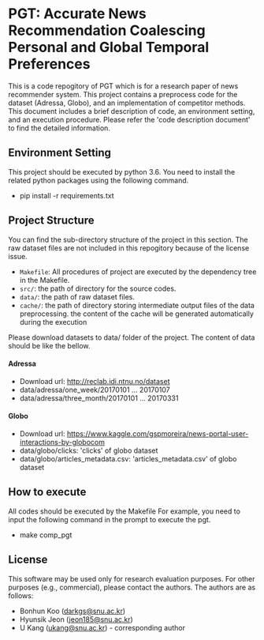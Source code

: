 # PGT: Accurate News Recommendation Coalescing Personal and Global Temporal Preferences
This is a code repogitory of PGT which is for a research paper of news recommender system.
This project contains a preprocess code for the dataset (Adressa, Globo), and an implementation of competitor methods.
This document includes a brief description of code, an environment setting, and an execution procedure.
Please refer the 'code description document' to find the detailed information.

## Environment Setting
This project should be executed by python 3.6.
You need to install the related python packages using the following command.
- pip install -r requirements.txt

## Project Structure
You can find the sub-directory structure of the project in this section.
The raw dataset files are not included in this repogitory because of the license issue.

- `Makefile`: All procedures of project are executed by the dependency tree in the Makefile.
- `src/`: the path of directory for the source codes.
- `data/`: the path of raw dataset files.
- `cache/`: the path of directory storing intermediate output files of the data preprocessing. the content of the cache will be generated automatically during the execution

Please download datasets to data/ folder of the project.
The content of data should be like the bellow.
#### Adressa
- Download url: http://reclab.idi.ntnu.no/dataset
- data/adressa/one_week/20170101 ... 20170107
- data/adressa/three_month/20170101 ... 20170331
#### Globo
- Download url: https://www.kaggle.com/gspmoreira/news-portal-user-interactions-by-globocom
- data/globo/clicks: 'clicks' of globo dataset
- data/globo/articles_metadata.csv: 'articles_metadata.csv' of globo dataset

## How to execute
All codes should be executed by the Makefile
For example, you need to input the following command in the prompt to execute the pgt.
- make comp_pgt

## License
This software may be used only for research evaluation purposes.
For other purposes (e.g., commercial), please contact the authors.
The authors are as follows:
- Bonhun Koo (<darkgs@snu.ac.kr>)
- Hyunsik Jeon (<jeon185@snu.ac.kr>)
- U Kang (<ukang@snu.ac.kr>) - corresponding author
